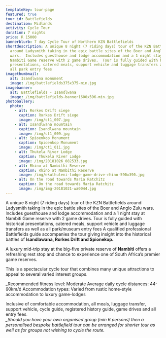 ```yaml
---
templateKey: tour-page
featured: true
tour_id: Battlefields
destination: Midlands
activity: Cycle Tour
duration: 7 nights
price: R 15000
bannerblurb: 7 day Cycle Tour of Northern KZN Battlefields
shortdescription: A unique 8 night (7 riding days) tour of the KZN Battlefields
  around Ladysmith taking in the epic battle sites of the Boer and Anglo Zulu
  wars.  Includes guesthouse and lodge accommodation and a 1 night stay at
  Nambiti Game reserve with 2 game drives.  Tour is fully guided with historical
  presentations, catered meals, support vehicle and luggage transfers as well as
  all park entry fees
imagethumbnail:
  alt: Isandlwana monument
  image: /img/battlefields375x375-min.jpg
imagebanner:
  alt: Battlefields - Isandlwana
  image: /img/battlefields-banner1600x596-min.jpg
photoGallery:
  photo:
    - alt: Rorkes Drift siege
      caption: Rorkes Drift siege
      image: /img/ct1_007.jpg
    - alt: Isandlwana mountain
      caption: Isandlwana mountain
      image: /img/ct1_009.jpg
    - alt: Spioenkop Monument
      caption: Spioenkop Monument
      image: /img/ct1_011.jpg
    - alt: Thukela River Lodge
      caption: Thukela River Lodge
      image: /img/20181026_082533.jpg
    - alt: Rhino at Nambithi Reserve
      caption: Rhino at Nambithi Reserve
      image: /img/ekuthuleni-lodge-game-drive-rhino-590x390.jpg
    - alt: On the road towards Maria Ratchitz
      caption: On the road towards Maria Ratchitz
      image: /img/img-20181021-wa0044.jpg
---
```

A unique 8 night (7 riding days) tour of the KZN Battlefields around Ladysmith taking in the epic battle sites of the Boer and Anglo Zulu wars. Includes guesthouse and lodge accommodation and a 1 night stay at Nambiti Game reserve with 2 game drives. Tour is fully guided with historical presentations, catered meals, support vehicle and luggage transfers as well as all park/museum entry fees A qualified professional Battlefields guide accompanies the tour giving insight into the historical battles of **Isandlawana, Rorkes Drift and Spionekop.**

A luxury mid-trip stay at the big-five private reserve of **Nambiti** offers a refreshing rest stop and chance to experience one of South Africa’s premier game reserves.

This is a spectacular cycle tour that combines many unique attractions to appeal to several varied interest groups.

_Recommended fitness level: Moderate
Average daily cycle distances: 44-60km/d
Accommodation types: Varied from rustic home-style accommodation to luxury game-lodges

Inclusive of comfortable accommodation, all meals, luggage transfer, support vehicle, cycle guide, registered history guide, game drives and all entry fees. *\
_Should you have your own organised group (min 6 persons) then a personalised bespoke battlefield tour can be arranged for shorter tour as well as for groups not wishing to cycle the route.*